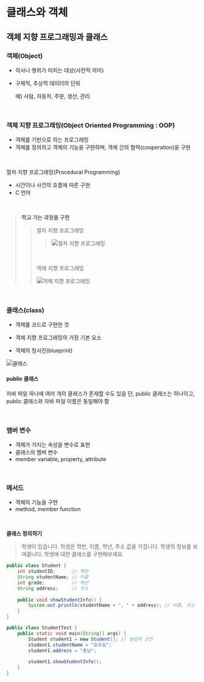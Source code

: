 # 클래스와 객체

## 객체 지향 프로그래밍과 클래스

### 객체(Object) 

+ 의사나 행위가 미치는 대상(사전적 의미)

+ 구체적, 추상적 데이터의 단위

  예) 사람, 자동차, 주문, 생산, 관리

<br />

### 객체 지향 프로그래밍(Object Oriented Programming : OOP)

- 객체를 기반으로 하는 프로그래밍
- 객체를 정의하고 객체의 기능을 구현하며, 객체 간의 협력(cooperation)을 구현

<br />

절차 지향 프로그래밍(Procedural Programming)

+ 시간이나 사건의 흐름에 따른 구현
+ C 언어

<br />

> **학교 가는 과정을 구현**
>
> > 절차 지향 프로그래밍
> >
> > > ![절차 지향 프로그래밍](https://post-phinf.pstatic.net/MjAxODEwMTVfMjkx/MDAxNTM5NTY5Nzk1MTc5.Oh-F1AAZux8wjk92ytFJIxaziBFFweeyEtdtoB-x9xsg.EWEipoPpcvASEwRTmOiN6skqEBDuJFmofTq06huTvEog.JPEG/%ED%81%B41.JPG?type=w1200)
> >
> > <br />
> >
> > 객체 지향 프로그래밍
> >
> > ![객체 지향 프로그래밍](https://post-phinf.pstatic.net/MjAxODEwMTVfMjM1/MDAxNTM5NTY5ODUxNDUw.SGv0rj78ISDdyXLB_z69mJOgYAVTUu-c8aEPS9u-o3Eg.bOBIPOLlp5qwaO8Uaiwe2KRsYmPhIo6yM7L19jQtxmUg.JPEG/%ED%81%B42.JPG?type=w1200)

<br />

### 클래스(class)

+ 객체를 코드로 구현한 것

+ 객체 지향 프로그래밍의 가장 기본 요소

+ 객체의 청사진(blueprint)

![클래스](https://post-phinf.pstatic.net/MjAxODEwMTVfMjQ5/MDAxNTM5NTY5OTQ0ODk3.1Ra-H_DUqFWDECtCQ5Rz2_Xvg_QHk89SVfG1gxnMjNMg.-fKhKd8iXUDnTbRHwFNGxaIVxAHFXazuDspWL_3ELTIg.JPEG/%ED%81%B43.JPG?type=w1200)

#### public 클래스

자바 파일 하나에 여러 개의 클래스가 존재할 수도 있음
단, public 클래스는 하나이고, public 클래스와 자바 파일 이름은 동일해야 함

<br />

### 멤버 변수

+ 객체가 가지는 속성을 변수로 표현
+ 클래스의 멤버 변수
+ member variable, property, attribute

<br />

### 메서드

+ 객체의 기능을 구현
+ method, member function

<br />

**클래스 정의하기**

> 학생이 있습니다. 
> 학생은 학번, 이름, 학년, 주소 값을 가집니다.
> 학생의 정보를 보여줍니다. 
> 학생에 대한 클래스를 구현해보세요.

```java
public class Student {
	int studentID;		// 학번
	String studentName;	// 이름
	int grade;			// 학년
	String address;		// 주소
    
    public void showStudentInfo() {
		System.out.println(studentName + ", " + address); // 이름, 주소 출력
	}
}
```

```java
public class StudentTest {
	public static void main(String[] args) {
		Student student1 = new Student(); // 생성자 선언
		student1.studentName = "호유송";
		student1.address = "충남";
		
		student1.showStudentInfo();
	}
}
```

